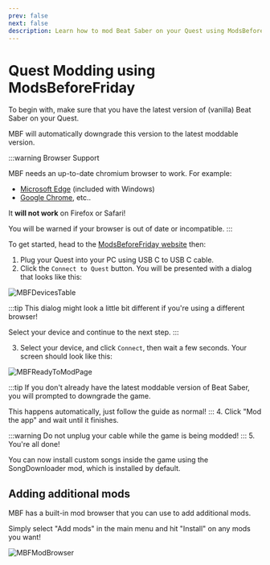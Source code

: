 ```yaml
---
prev: false
next: false
description: Learn how to mod Beat Saber on your Quest using ModsBeforeFriday!
---
```


# Quest Modding using ModsBeforeFriday

To begin with, make sure that you have the latest version of (vanilla) Beat Saber on your Quest.

MBF will automatically downgrade this version to the latest moddable version.

:::warning Browser Support

MBF needs an up-to-date chromium browser to work. For example:

- [Microsoft Edge](https://www.microsoft.com/en-us/edge/download?form=MA13FJ) (included with Windows)
- [Google Chrome](https://www.google.com/chrome/what-you-make-of-it/), etc..

It **will not work** on Firefox or Safari!

You will be warned if your browser is out of date or incompatible.
:::

To get started, head to the [ModsBeforeFriday website](https://lauriethefish.github.io/ModsBeforeFriday/) then:

1. Plug your Quest into your PC using USB C to USB C cable.
2. Click the `Connect to Quest` button. You will be presented with a dialog that looks like this:

![MBFDevicesTable](/.assets/images/beginners-guide/mbfSelectDevice.png)

:::tip
This dialog might look a little bit different if you're using a different browser!

Select your device and continue to the next step.
:::

3. Select your device, and click `Connect`, then wait a few seconds. Your screen should look like this:

![MBFReadyToModPage](/.assets/images/beginners-guide/mbfReadyToMod.png)

:::tip
If you don't already have the latest moddable version of Beat Saber, you will prompted to downgrade the game.

This happens automatically, just follow the guide as normal!
:::
4. Click "Mod the app" and wait until it finishes.

:::warning
Do not unplug your cable while the game is being modded!
:::
5. You're all done!

You can now install custom songs inside the game using the SongDownloader mod, which is installed by default.

## Adding additional mods

MBF has a built-in mod browser that you can use to add additional mods.

Simply select "Add mods" in the main menu and hit "Install" on any mods you want!

![MBFModBrowser](/.assets/images/beginners-guide/mbfModBrowser.png)
